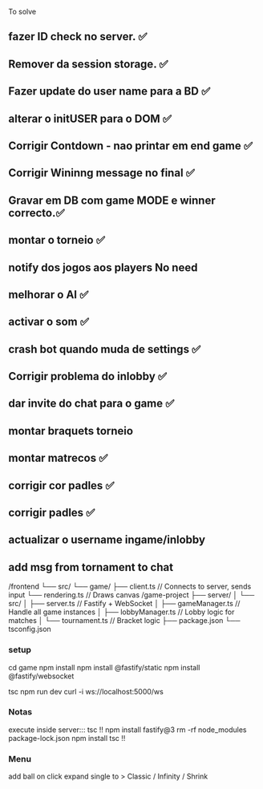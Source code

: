 To solve
## fazer ID check no server.                    ✅
## Remover da session storage.                  ✅
## Fazer update do user name para a BD          ✅
## alterar o initUSER para o DOM                ✅
## Corrigir Contdown - nao printar em end game  ✅
## Corrigir Wininng message no final            ✅
## Gravar em DB com game MODE e winner correcto.✅
## montar o torneio                             ✅
## notify dos jogos aos players            No need
## melhorar o AI                                ✅
## activar o som                                ✅
## crash bot quando muda de settings            ✅
## Corrigir problema do inlobby                 ✅
## dar invite do chat para o game               ✅
## montar braquets torneio
## montar matrecos                              ✅
## corrigir cor padles                          ✅
## corrigir padles                              ✅
## actualizar o username ingame/inlobby
## add msg from tornament to chat


/frontend
    └── src/
        └── game/
           ├── client.ts      // Connects to server, sends input
           └── rendering.ts   // Draws canvas
/game-project
    ├── server/
    │   └── src/
    │       ├── server.ts          // Fastify + WebSocket
    │       ├── gameManager.ts     // Handle all game instances
    │       ├── lobbyManager.ts    // Lobby logic for matches
    │       └── tournament.ts      // Bracket logic
    ├── package.json
    └── tsconfig.json

### setup
cd game
npm install
npm install @fastify/static
npm install @fastify/websocket
<!-- npm install -g typescript
npx tsc -->
tsc
npm run dev
curl -i ws://localhost:5000/ws


### Notas
execute inside server::: tsc
!!
npm install fastify@3
rm -rf node_modules package-lock.json
npm install
tsc
!!

### Menu
add ball on click
expand single to > Classic / Infinity / Shrink